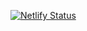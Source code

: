 [![Netlify Status](https://api.netlify.com/api/v1/badges/334ae415-daea-4e0d-a004-77395da52b12/deploy-status)](https://app.netlify.com/sites/admiring-wilson-790fc4/deploys)